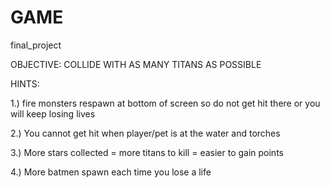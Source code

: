# GAME
 final_project

OBJECTIVE:
COLLIDE WITH AS MANY TITANS AS POSSIBLE

HINTS:

1.) fire monsters respawn at bottom of screen so
do not get hit there or you will keep losing lives

2.) You cannot get hit when player/pet is at the water and torches

3.) More stars collected = more titans to kill = easier to gain points

4.) More batmen spawn each time you lose a life
